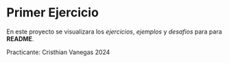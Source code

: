# Primer Ejercicio

En este proyecto se visualizara los *ejercicios*, *ejemplos* y *desafios* para para **README**.


Practicante: Cristhian Vanegas 2024
